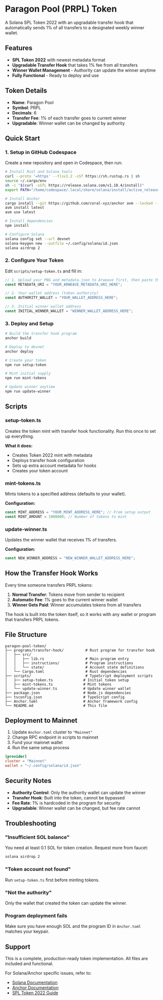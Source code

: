 # Paragon Pool (PRPL) Token

A Solana SPL Token 2022 with an upgradable transfer hook that automatically sends 1% of all transfers to a designated weekly winner wallet.

## Features

- **SPL Token 2022** with newest metadata format
- **Upgradable Transfer Hook** that takes 1% fee from all transfers
- **Winner Wallet Management** - Authority can update the winner anytime
- **Fully Functional** - Ready to deploy and use

## Token Details

- **Name**: Paragon Pool
- **Symbol**: PRPL  
- **Decimals**: 6
- **Transfer Fee**: 1% of each transfer goes to current winner
- **Upgradable**: Winner wallet can be changed by authority

## Quick Start

### 1. Setup in GitHub Codespace

Create a new repository and open in Codespace, then run:

```bash
# Install Rust and Solana tools
curl --proto '=https' --tlsv1.2 -sSf https://sh.rustup.rs | sh
source ~/.cargo/env
sh -c "$(curl -sSfL https://release.solana.com/v1.18.4/install)"
export PATH="/home/codespace/.local/share/solana/install/active_release/bin:$PATH"

# Install Anchor
cargo install --git https://github.com/coral-xyz/anchor avm --locked --force
avm install latest
avm use latest

# Install dependencies  
npm install

# Configure Solana
solana config set --url devnet
solana-keygen new --outfile ~/.config/solana/id.json
solana airdrop 2
```

### 2. Configure Your Token

Edit `scripts/setup-token.ts` and fill in:

```typescript
// 1. Upload your PNG and metadata.json to Arweave first, then paste the JSON URI
const METADATA_URI = "YOUR_ARWEAVE_METADATA_URI_HERE";

// 2. Your wallet address (token authority)
const AUTHORITY_WALLET = "YOUR_WALLET_ADDRESS_HERE"; 

// 3. Initial winner wallet address
const INITIAL_WINNER_WALLET = "WINNER_WALLET_ADDRESS_HERE";
```

### 3. Deploy and Setup

```bash
# Build the transfer hook program
anchor build

# Deploy to devnet
anchor deploy

# Create your token
npm run setup-token

# Mint initial supply
npm run mint-tokens

# Update winner anytime
npm run update-winner
```

## Scripts

### setup-token.ts
Creates the token mint with transfer hook functionality. Run this once to set up everything.

**What it does:**
- Creates Token 2022 mint with metadata
- Deploys transfer hook configuration
- Sets up extra account metadata for hooks
- Creates your token account

### mint-tokens.ts  
Mints tokens to a specified address (defaults to your wallet).

**Configuration:**
```typescript
const MINT_ADDRESS = "YOUR_MINT_ADDRESS_HERE"; // From setup output
const MINT_AMOUNT = 1000000; // Number of tokens to mint
```

### update-winner.ts
Updates the winner wallet that receives 1% of transfers.

**Configuration:**
```typescript
const NEW_WINNER_ADDRESS = "NEW_WINNER_WALLET_ADDRESS_HERE";
```

## How the Transfer Hook Works

Every time someone transfers PRPL tokens:

1. **Normal Transfer**: Tokens move from sender to recipient
2. **Automatic Fee**: 1% goes to the current winner wallet  
3. **Winner Gets Paid**: Winner accumulates tokens from all transfers

The hook is built into the token itself, so it works with any wallet or program that transfers PRPL tokens.

## File Structure

```
paragon-pool-token/
├── programs/transfer-hook/          # Rust program for transfer hook
│   ├── src/
│   │   ├── lib.rs                   # Main program entry
│   │   ├── instructions/            # Program instructions
│   │   └── state/                   # Account state definitions
│   └── Cargo.toml                   # Rust dependencies
├── scripts/                         # TypeScript deployment scripts
│   ├── setup-token.ts              # Initial token setup
│   ├── mint-tokens.ts              # Mint tokens
│   └── update-winner.ts            # Update winner wallet
├── package.json                    # Node.js dependencies
├── tsconfig.json                   # TypeScript config
├── Anchor.toml                     # Anchor framework config
└── README.md                       # This file
```

## Deployment to Mainnet

1. Update `Anchor.toml` cluster to `"Mainnet"`
2. Change RPC endpoint in scripts to mainnet
3. Fund your mainnet wallet
4. Run the same setup process

```toml
[provider]
cluster = "Mainnet"
wallet = "~/.config/solana/id.json"
```

## Security Notes

- **Authority Control**: Only the authority wallet can update the winner
- **Transfer Hook**: Built into the token, cannot be bypassed
- **Fee Rate**: 1% is hardcoded in the program for security
- **Upgradable**: Winner wallet can be changed, but fee rate cannot

## Troubleshooting

### "Insufficient SOL balance"
You need at least 0.1 SOL for token creation. Request more from faucet:
```bash
solana airdrop 2
```

### "Token account not found"
Run `setup-token.ts` first before minting tokens.

### "Not the authority"
Only the wallet that created the token can update the winner.

### Program deployment fails
Make sure you have enough SOL and the program ID in `Anchor.toml` matches your keypair.

## Support

This is a complete, production-ready token implementation. All files are included and functional.

For Solana/Anchor specific issues, refer to:
- [Solana Documentation](https://docs.solana.com)
- [Anchor Documentation](https://anchor-lang.com)
- [SPL Token 2022 Guide](https://spl.solana.com/token-2022)